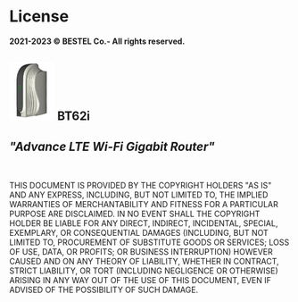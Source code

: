 

# License

 <p><b>2021-2023 &copy BESTEL Co.- All rights reserved.</b></p>

## <img src="cpe_dev.jpg" width="81" height="104"> BT62i 
## <i>"Advance LTE Wi-Fi Gigabit Router"</i>
<br />

<p>THIS DOCUMENT IS PROVIDED BY THE COPYRIGHT HOLDERS "AS IS" AND ANY
EXPRESS, INCLUDING, BUT NOT LIMITED TO, THE IMPLIED WARRANTIES OF
MERCHANTABILITY AND FITNESS FOR A PARTICULAR PURPOSE ARE DISCLAIMED. IN NO EVENT SHALL THE
COPYRIGHT HOLDER BE LIABLE FOR ANY DIRECT, INDIRECT, INCIDENTAL, SPECIAL,
EXEMPLARY, OR CONSEQUENTIAL DAMAGES (INCLUDING, BUT NOT LIMITED TO, PROCUREMENT OF
SUBSTITUTE GOODS OR SERVICES; LOSS OF USE, DATA, OR PROFITS; OR BUSINESS INTERRUPTION)
HOWEVER CAUSED AND ON ANY THEORY OF LIABILITY, WHETHER IN CONTRACT, STRICT LIABILITY, OR
TORT (INCLUDING NEGLIGENCE OR OTHERWISE) ARISING IN ANY WAY OUT OF THE USE OF THIS
DOCUMENT, EVEN IF ADVISED OF THE POSSIBILITY OF SUCH DAMAGE.</p>
